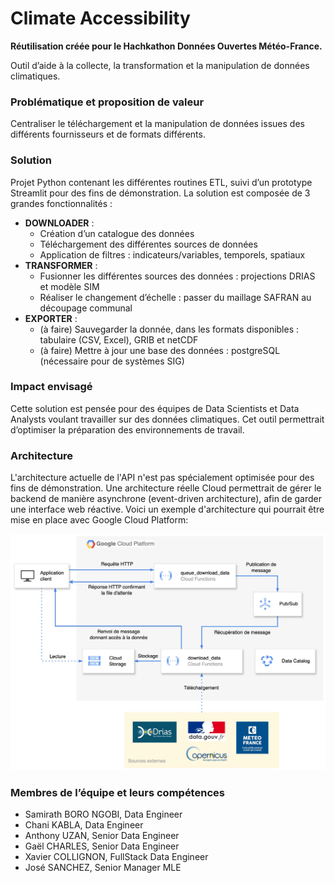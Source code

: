 # Climate Accessibility
**Réutilisation créée pour le Hachkathon Données Ouvertes Météo-France.**

Outil d’aide à la collecte, la transformation et la manipulation de données climatiques.
### Problématique et proposition de valeur
Centraliser le téléchargement et la manipulation de données issues des différents fournisseurs et de formats différents.
### Solution
Projet Python contenant les différentes routines ETL, suivi d’un prototype Streamlit pour des fins de démonstration. La solution est composée de 3 grandes fonctionnalités :
- **DOWNLOADER** :
    - Création d’un catalogue des données
    - Téléchargement des différentes sources de données
    - Application de filtres : indicateurs/variables, temporels, spatiaux
- **TRANSFORMER** :
    - Fusionner les différentes sources des données : projections DRIAS et modèle SIM
    - Réaliser le changement d’échelle : passer du maillage SAFRAN au découpage communal
- **EXPORTER** :
    - (à faire) Sauvegarder la donnée, dans les formats disponibles : tabulaire (CSV, Excel), GRIB et netCDF
    - (à faire) Mettre à jour une base des données : postgreSQL (nécessaire pour de systèmes SIG)
### Impact envisagé
Cette solution est pensée pour des équipes de Data Scientists et Data Analysts voulant travailler sur des données climatiques. Cet outil permettrait d’optimiser la préparation des environnements de travail.

### Architecture
L'architecture actuelle de l'API n'est pas spécialement optimisée pour des fins de démonstration. Une architecture réelle Cloud permettrait de gérer le backend de manière asynchrone (event-driven architecture), afin de garder une interface web réactive. Voici un exemple d'architecture qui pourrait être mise en place avec Google Cloud Platform:

![Architecture](assets/Proposition%20archi%20Cloud.jpg)

### Membres de l’équipe et leurs compétences
- Samirath BORO NGOBI, Data Engineer
- Chani KABLA, Data Engineer
- Anthony UZAN, Senior Data Engineer
- Gaël CHARLES, Senior Data Engineer
- Xavier COLLIGNON, FullStack Data Engineer
- José SANCHEZ, Senior Manager MLE